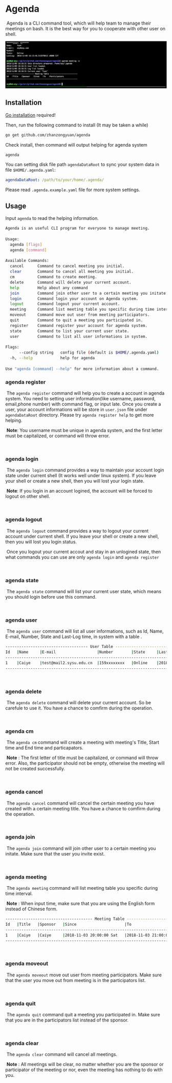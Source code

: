 # Agenda
​	Agenda is a CLI command tool, which will help team to manage their meetings on bash. It is the best way for you to cooperate with other user on shell.

![demo](asserts/demo.GIF)

## Installation

[Go installation](https://golang.org/doc/install) required!

Then, run the following command to install (It may be taken a while)

```bash
go get github.com/zhanzongyuan/agenda
```

Check install, then command will output helping for agenda system

```bash
agenda
```

You can setting disk file path `agendaDataRoot` to sync your system data in file `$HOME/.agenda.yaml`:

```yaml
agendaDataRoot: /path/to/your/home/.agenda/
```

Please read `.agenda.example.yaml` file for more system settings.



## Usage

Input `agenda` to read the helping information.

```bash
Agenda is an useful CLI program for everyone to manage meeting.

Usage:
  agenda [flags]
  agenda [command]

Available Commands:
  cancel      Command to cancel meeting you initial.
  clear       Command to cancel all meeting you initial.
  cm          Command to create meeting.
  delete      Command will delete your current account.
  help        Help about any command
  join        Command join other user to a certain meeting you initate.
  login       Command login your account on Agenda system.
  logout      Command logout your current account.
  meeting     Command list meeting table you specific during time interval.
  moveout     Command move out user from meeting participators.
  quit        Command to quit a meeting you participated in.
  register    Command register your account for agenda system.
  state       Command to list your current user state.
  user        Command to list all user informations in system.

Flags:
      --config string   config file (default is $HOME/.agenda.yaml)
  -h, --help            help for agenda

Use "agenda [command] --help" for more information about a command.

```



### agenda register

​	The `agenda register` command will help you to create a account in agenda system. You need to setting user information(like username, password, email,phone number) with command flag, or input late. Once you create a user, your account informations will be store in `user.json` file under `agendaDataRoot` directory. Please try `agenda register help` to get more helping.

​	**Note**: You username must be unique in agenda system, and the first letter must be capitalized, or command will throw error.

</br>

### agenda login

​	The `agenda login` command provides a way to maintain your account login state under current shell (It works well under linux system). If you leave your shell or create a new shell, then you will lost your login state.

​	**Note**: If you login in an account logined, the account will be forced to logout on other shell.

</br>

### agenda logout

​	The `agenda logout` command provides a way to logout your current account under current shell. If you leave your shell or create a new shell, then you will lost you login status.

​	Once you logout your current accout and stay in an unlogined state, then what commands you can use are only `agenda login` and `agenda register`

</br>

### agenda state

​	The `agenda state` command will list your current user state, which means you should  login before use this command.

</br>

### agenda user

​	The `agenda user` command will list all user informations, such as Id, Name, E-mail, Number, State and Last-Log time,   in system with a table .

```bash
------------------------------------ User Table -----------------------------------------
Id   |Name     |E-mail                  |Number        |State     |Last-Log     
-----------------------------------------------------------------------------------------
1    |Caiye    |test@mail2.sysu.edu.cn  |159xxxxxxxx   |Online    |2018-11-03 17:32:39 Sat
-----------------------------------------------------------------------------------------
```

</br>

### agenda delete

​	The `agenda delete` command will delete your current account. So be carefule to use it. You have a chance to comfirm during the operation.

</br>

### agenda cm

​	The `agenda cm` command will create a meeting with meeting's Title, Start time and End time and particapators. 

​	**Note** : The first letter of title must be capitalized, or command will throw error. Also, the participator should not be empty, otherwise the meeting will not be created successfully.

</br>

### agenda cancel

​	The `agenda cancel` command will cancel the certain meeting you have created with a certain meeting title. You have a chance to comfirm during the operation.

</br>

### agenda join

​	The `agenda join` command will join other user to a certain meeting you initate. Make sure that the user you invite exist. 

</br>

### agenda meeting

​	The `agenda meeting` command will list meeting table you specific during time interval.

​	**Note** :  When input time, make sure that you are using the English form instead of Chinese form. 

```bash
-------------------------------------- Meeting Table -------------------------------------------
Id   |Title   |Sponsor   |Since                     |To                        |Participators  
------------------------------------------------------------------------------------------------
1    |Caiye   |Caiye     |2018-11-03 20:00:00 Sat   |2018-11-03 21:00:00 Sat   |Yvonne,        
------------------------------------------------------------------------------------------------
```

</br>


### agenda moveout

​	The `agenda moveout` move out user from meeting participators. Make sure that the user you move out from meeting is in the participators list. 

</br>

### agenda quit

​	The `agenda quit` command quit a meeting you participated in.  Make sure that you are in the participators list instead of the sponsor.

</br>

### agenda clear

​	The `agenda clear` command will cancel all meetings. 

​	**Note** : All meetings will be clear, no matter whether you are the sponsor or participator of the meeting or nor, even the meeting has nothing to do with you.



